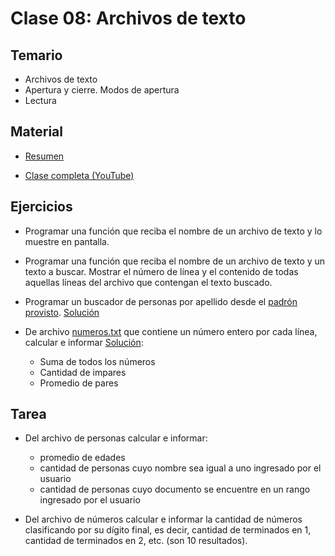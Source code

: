 # Clase 08: Archivos de texto

## Temario
    
* Archivos de texto
* Apertura y cierre. Modos de apertura
* Lectura
  
## Material

* [Resumen](https://www.xmind.net/m/MaSeNG)

* [Clase completa (YouTube)](https://youtu.be/XRynTvKx-TY)

## Ejercicios 

* Programar una función que reciba el nombre de un archivo de texto y lo muestre en pantalla. 

* Programar una función que reciba el nombre de un archivo de texto y un texto a buscar. Mostrar el número de línea y el contenido de todas aquellas líneas del archivo que contengan el texto buscado.

* Programar un buscador de personas por apellido desde el [padrón provisto](personas2.txt). [Solución](./consulta.py)

* De archivo [numeros.txt](numeros.txt) que contiene un número entero por cada línea, calcular e informar [Solución](./numeros.py):
    * Suma de todos los números
    * Cantidad de impares
    * Promedio de pares

## Tarea

* Del archivo de personas calcular e informar:
  * promedio de edades
  * cantidad de personas cuyo nombre sea igual a uno ingresado por el usuario
  * cantidad de personas cuyo documento se encuentre en un rango ingresado por el usuario

* Del archivo de números calcular e informar la cantidad de números clasificando por su dígito final, es decir, cantidad de terminados en 1, cantidad de terminados en 2, etc. (son 10 resultados).
